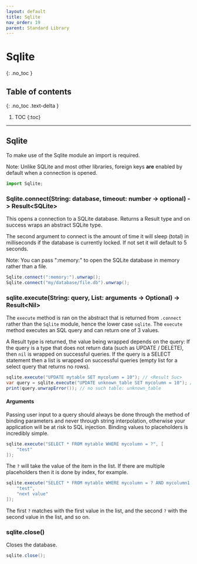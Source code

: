 ```yaml
---
layout: default
title: Sqlite
nav_order: 19
parent: Standard Library
---
```


# Sqlite
{: .no_toc }

## Table of contents
{: .no_toc .text-delta }

1. TOC
{:toc}

---

## Sqlite
To make use of the Sqlite module an import is required.

Note: Unlike SQLite and most other libraries, foreign keys **are** enabled by default when a connection is opened.

```js
import Sqlite;
```

### Sqlite.connect(String: database, timeout: number -> optional) -> Result\<SQLite>

This opens a connection to a SQLite database. Returns a Result type and on success wraps an abstract SQLite type.

The second argument to connect is the amount of time it will sleep (total) in milliseconds if the database is currently locked. If 
not set it will default to 5 seconds.

Note: You can pass ":memory:" to open the SQLite database in memory rather than a file.

```cs
Sqlite.connect(":memory:").unwrap();
Sqlite.connect("my/database/file.db").unwrap();
```

### sqlite.execute(String: query, List: arguments -> Optional) -> Result\<Nil>

The `execute` method is ran on the abstract that is returned from `.connect` rather than the `Sqlite` module, hence the
lower case `sqlite`. The `execute` method executes an SQL query and can return one of 3 values.

A Result type is returned, the value being wrapped depends on the query:
  If the query is a type that does not return data (such as UPDATE / DELETE), then `nil` is wrapped on successful queries.
  If the query is a SELECT statement then a list is wrapped on successful queries (empty list for a select query that returns no rows).

```cs
sqlite.execute("UPDATE mytable SET mycolumn = 10"); // <Result Suc>
var query = sqlite.execute("UPDATE unknown_table SET mycolumn = 10"); // <Result Err>
print(query.unwrapError()); // no such table: unknown_table
```

#### Arguments
Passing user input to a query should always be done through the method of binding parameters and never through string interpolation, 
otherwise your application will be at risk to SQL injection. Binding values to placeholders is incredibly simple.

```cs
sqlite.execute("SELECT * FROM mytable WHERE mycolumn = ?", [
    "test"
]);
```

The `?` will take the value of the item in the list. If there are multiple placeholders then it is done by index, for example.

```cs
sqlite.execute("SELECT * FROM mytable WHERE mycolumn = ? AND mycolumn1 = ?", [
    "test",
    "next value"
]);
```
The first `?` matches with the first value in the list, and the second `?` with the second value in the list, and so on.

### sqlite.close()

Closes the database.

```cs
sqlite.close();
```
